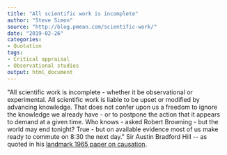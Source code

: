 ```yaml
---
title: "All scientific work is incomplete"
author: "Steve Simon"
source: "http://blog.pmean.com/scientific-work/"
date: "2019-02-26"
categories:
- Quotation
tags:
- Critical appraisal
- Observational studies
output: html_document
---
```


"All scientific work is incomplete - whether it be observational or experimental. All scientific work is liable to be upset or modified by advancing knowledge. That does not confer upon us a freedom to ignore the knowledge we already have - or to postpone the action that it appears to demand at a given time. Who knows - asked Robert Browning - but the world may end tonight? True - but on available evidence most of us make ready to commute on 8:30 the next day." Sir Austin Bradford Hill -- as quoted in his [landmark 1965 paper on causation][hil1].

[hil1]: https://www.ncbi.nlm.nih.gov/pmc/articles/PMC1898525/
